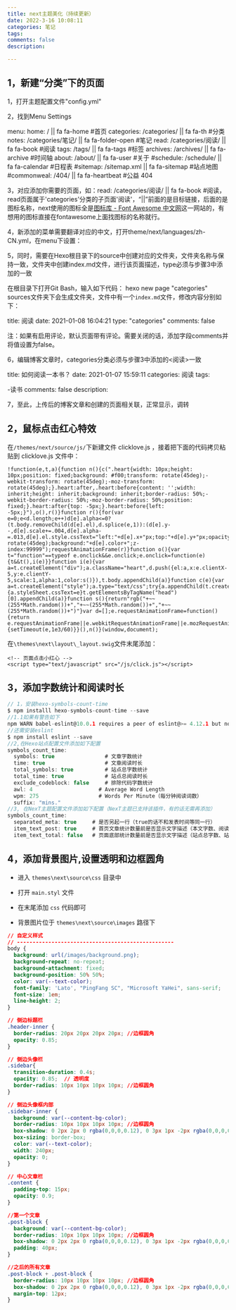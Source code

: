 ```yaml
---
title: next主题美化（持续更新）
date: 2022-3-16 10:08:11
categories: 笔记
tags: 
comments: false
description: 

---
```


## 1，新建“分类”下的页面

1，打开主题配置文件"config.yml"

2，找到Menu Settings

<!--more-->

menu:
  home: / || fa fa-home		#首页
  categories: /categories/ || fa fa-th	#分类
  notes: /categories/笔记/ || fa fa-folder-open	#笔记
  read: /categories/阅读/ || fa fa-book	#阅读
  tags: /tags/ || fa fa-tags		#标签
  archives: /archives/ || fa fa-archive	#时间轴
  about: /about/ || fa fa-user		#关于
  #schedule: /schedule/ || fa fa-calendar	#日程表
  #sitemap: /sitemap.xml || fa fa-sitemap	#站点地图
  #commonweal: /404/ || fa fa-heartbeat	#公益 404

3，对应添加你需要的页面，如：read: /categories/阅读/ || fa fa-book	#阅读，read页面属于'categories'分类的子页面'阅读'，“||”前面的是目标链接，后面的是图标名称，next使用的图标全是[图标库 - Font Awesome 中文网](https://link.zhihu.com/?target=http%3A//www.fontawesome.com.cn/faicons/%23web-application)这一网站的，有想用的图标直接在fontawesome上面找图标的名称就行。

4，新添加的菜单需要翻译对应的中文，打开theme/next/languages/zh-CN.yml，在menu下设置：

5，同时，需要在Hexo根目录下的source中创建对应的文件夹，文件夹名称与<read>保持一致，文件夹中创建index.md文件，进行该页面描述，type必须与步骤3中添加的<categories>一致

 在根目录下打开Git Bash，输入如下代码： hexo new page "categories" sources文件夹下会生成文件夹，文件中有一个`index.md`文件，修改内容分别如下： 

title: 阅读
date: 2021-01-08 16:04:21
type: "categories"
comments: false 

注：如果有启用评论，默认页面带有评论。需要关闭的话，添加字段comments并将值设置为false。 

6，编辑博客文章时，categories分类必须与步骤3中添加的<阅读>一致

title: 如何阅读一本书？
date: 2021-01-07 15:59:11
categories: 阅读
tags: 

-读书
comments: false
description: 

7，至此，上传后的博客文章和创建的页面相关联，正常显示，调转

## 2，鼠标点击红心特效

 在`/themes/next/source/js/`下新建文件 clicklove.js ，接着把下面的代码拷贝粘贴到 clicklove.js 文件中： 

```
!function(e,t,a){function n(){c(".heart{width: 10px;height: 10px;position: fixed;background: #f00;transform: rotate(45deg);-webkit-transform: rotate(45deg);-moz-transform: rotate(45deg);}.heart:after,.heart:before{content: '';width: inherit;height: inherit;background: inherit;border-radius: 50%;-webkit-border-radius: 50%;-moz-border-radius: 50%;position: fixed;}.heart:after{top: -5px;}.heart:before{left: -5px;}"),o(),r()}function r(){for(var e=0;e<d.length;e++)d[e].alpha<=0?(t.body.removeChild(d[e].el),d.splice(e,1)):(d[e].y--,d[e].scale+=.004,d[e].alpha-=.013,d[e].el.style.cssText="left:"+d[e].x+"px;top:"+d[e].y+"px;opacity:"+d[e].alpha+";transform:scale("+d[e].scale+","+d[e].scale+") rotate(45deg);background:"+d[e].color+";z-index:99999");requestAnimationFrame(r)}function o(){var t="function"==typeof e.onclick&&e.onclick;e.onclick=function(e){t&&t(),i(e)}}function i(e){var a=t.createElement("div");a.className="heart",d.push({el:a,x:e.clientX-5,y:e.clientY-5,scale:1,alpha:1,color:s()}),t.body.appendChild(a)}function c(e){var a=t.createElement("style");a.type="text/css";try{a.appendChild(t.createTextNode(e))}catch(t){a.styleSheet.cssText=e}t.getElementsByTagName("head")[0].appendChild(a)}function s(){return"rgb("+~~(255*Math.random())+","+~~(255*Math.random())+","+~~(255*Math.random())+")"}var d=[];e.requestAnimationFrame=function(){return e.requestAnimationFrame||e.webkitRequestAnimationFrame||e.mozRequestAnimationFrame||e.oRequestAnimationFrame||e.msRequestAnimationFrame||function(e){setTimeout(e,1e3/60)}}(),n()}(window,document);

```

 在`\themes\next\layout\_layout.swig`文件末尾添加： 

```
<!-- 页面点击小红心 -->
<script type="text/javascript" src="/js/click.js"></script>
```

## 3，添加字数统计和阅读时长

```c
// 1，安装hexo-symbols-count-time 
$ npm installl hexo-symbols-count-time --save
//1.1如果有警告如下
npm WARN babel-eslint@10.0.1 requires a peer of eslint@>= 4.12.1 but none is installed. You must install peer dependencies yourself.
//还需安装eslint
$ npm install eslint --save
//2,在Hexo站点配置文件添加如下配置
symbols_count_time:
  symbols: true                # 文章字数统计
  time: true                   # 文章阅读时长
  total_symbols: true          # 站点总字数统计
  total_time: true             # 站点总阅读时长
  exclude_codeblock: false     # 排除代码字数统计
  awl: 4					 # Average Word Length
  wpm: 275					 # Words Per Minute（每分钟阅读词数）
  suffix: "mins."
//3, 在NexT主题配置文件添加如下配置（NexT主题已支持该插件，有的话无需再添加）
symbols_count_time:
  separated_meta: true     # 是否另起一行（true的话不和发表时间等同一行）
  item_text_post: true     # 首页文章统计数量前是否显示文字描述（本文字数、阅读时长）
  item_text_total: false   # 页面底部统计数量前是否显示文字描述（站点总字数、站点阅读时长）
```



## 4，添加背景图片,设置透明和边框圆角

- 进入 `themes\next\source\css` 目录中

- 打开 `main.styl` 文件

- 在末尾添加 `css` 代码即可

-  背景图片位于 `themes\next\source\images` 路径下 

  ```css
  // 自定义样式
  // --------------------------------------------------
  body {
    background: url(/images/background.png);
    background-repeat: no-repeat;
    background-attachment: fixed;
    background-position: 50% 50%;
    color: var(--text-color);
    font-family: 'Lato', "PingFang SC", "Microsoft YaHei", sans-serif;
    font-size: 1em;
    line-height: 2;
  }
  
  // 侧边标题栏
  .header-inner {
    border-radius: 20px 20px 20px 20px; //边框圆角
    opacity: 0.85;
  }
  
  // 侧边头像栏
  .sidebar{
    transition-duration: 0.4s;  
    opacity: 0.85;  // 透明度
    border-radius: 10px 10px 10px 10px; //边框圆角
  }
  
  // 侧边头像框内部
  .sidebar-inner {
    background: var(--content-bg-color);
    border-radius: 10px 10px 10px 10px; //边框圆角
    box-shadow: 0 2px 2px 0 rgba(0,0,0,0.12), 0 3px 1px -2px rgba(0,0,0,0.06), 0 1px 5px 0 rgba(0,0,0,0.12), 0 -1px 0.5px 0 rgba(0,0,0,0.09);
    box-sizing: border-box;
    color: var(--text-color);
    width: 240px;
    opacity: 0;
  }
  
  // 中心文章栏
  .content {
    padding-top: 15px;
    opacity: 0.9;
  }
  
  //第一个文章
  .post-block {
    background: var(--content-bg-color);
    border-radius: 10px 10px 10px 10px; //边框圆角
    box-shadow: 0 2px 2px 0 rgba(0,0,0,0.12), 0 3px 1px -2px rgba(0,0,0,0.06), 0 1px 5px 0 rgba(0,0,0,0.12);
    padding: 40px;
  }
  
  //之后的所有文章
  .post-block + .post-block {
    border-radius: 10px 10px 10px 10px; //边框圆角
    box-shadow: 0 2px 2px 0 rgba(0,0,0,0.12), 0 3px 1px -2px rgba(0,0,0,0.06), 0 1px 5px 0 rgba(0,0,0,0.12), 0 -1px 0.5px 0 rgba(0,0,0,0.09);
    margin-top: 12px;
  }
  ```

  
